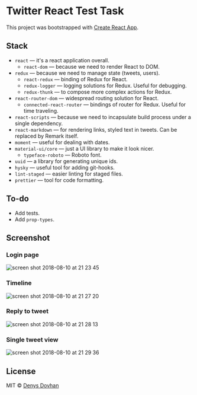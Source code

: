 # Twitter React Test Task

This project was bootstrapped with [Create React App](https://github.com/facebookincubator/create-react-app).

## Stack

* `react` — it's a react application overall.
  * `react-dom` — because we need to render React to DOM.
* `redux` — because we need to manage state (tweets, users).
  * `react-redux` — binding of Redux for React.
  * `redux-logger` — logging solutions for Redux. Useful for debugging.
  * `redux-thunk` — to compose more complex actions for Redux.
* `react-router-dom` — widespread routing solution for React.
  * `connected-react-router` — bindings of router for Redux. Useful for time traveling.
* `react-scripts` — because we need to incapsulate build process under a single dependency.
* `react-markdown` — for rendering links, styled text in tweets. Can be replaced by Remark itself.
* `moment` — useful for dealing with dates.
* `material-ui/core` — just a UI library to make it look nicer.
  * `typeface-roboto` — Roboto font.
* `uuid` — a library for generating unique ids.
* `hysky` — useful tool for adding git-hooks.
* `lint-staged` — easier linting for staged files.
* `prettier` — tool for code formatting.

## To-do

* Add tests.
* Add `prop-types`.

## Screenshot

### Login page

![screen shot 2018-08-10 at 21 23 45](https://user-images.githubusercontent.com/3459374/43974997-d5d5ca32-9ce4-11e8-8b99-c44927fa522d.png)

### Timeline

![screen shot 2018-08-10 at 21 27 20](https://user-images.githubusercontent.com/3459374/43974995-d5b510c6-9ce4-11e8-83f4-6eb8c6d7c620.png)

### Reply to tweet

![screen shot 2018-08-10 at 21 28 13](https://user-images.githubusercontent.com/3459374/43974992-d57631c6-9ce4-11e8-9043-e4ed2f6392dd.png)

### Single tweet view

![screen shot 2018-08-10 at 21 29 36](https://user-images.githubusercontent.com/3459374/43974993-d5957bf8-9ce4-11e8-8090-9306049f6c92.png)

## License

MIT © [Denys Dovhan](//denysdovhan.com)
